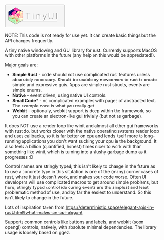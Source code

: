 <img src="tinyui-logo.png" alt="go-staticgen" height="75">

NOTE: This code is not ready for use yet. It can create basic things but the API changes frequently.

A tiny native windowing and GUI library for rust. Currently supports MacOS with other platforms in the future (any help on this would be appreciated!).

Major goals are:
- **Simple Rust** - code should not use complicated rust features unless absolutely necessary. Should be usable by newcomers to rust to create simple and expressive guis. Apps are simple rust structs, events are simple enums.
- **Native** - event driven, using native UI controls.
- **Small Code*** - no complicated examples with pages of abstracted text. The example code is what you really get.
- **Webkit** - optionally, webkit support is deep within the framework, so you can create an electron-like gui trivially (but not as garbage).

It does NOT use a render loop like winit and almost all other gui frameworks with rust do, but works closer with the native operating systems render loop and uses callbacks, so it is far better on cpu and lends itself more to long-running applications you don't want sucking your cpu in the background. It also feels a billion (quantified, honest) times nicer to work with than something like winit, which is turning into a slushy garbage dump as it progresses :D

Control names are stringly typed; this isn't likely to change in the future as to use a concrete type in this situtation is one of the (many) corner cases of rust, where it just doesn't work, and makes your code worse. Often UI developers will use complicated macros to get around simple problems, but here, stringly typed control ids during events are the simplest and least problematic method of use, and by far the easiest to understand. So this isn't likely to change in the future.

Lots of inspiration taken from https://deterministic.space/elegant-apis-in-rust.html#what-makes-an-api-elegant

Supports common controls like buttons and labels, and webkit (soon opengl) controls, natively, with absolute minimal dependencies. The library usage is loosely based on ggez.
